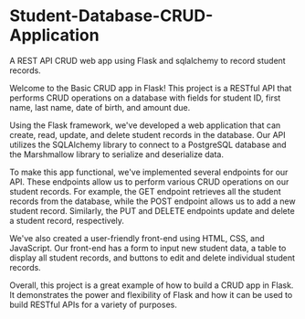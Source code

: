 # Student-Database-CRUD-Application
A REST API CRUD web app using Flask and sqlalchemy to record student records.

Welcome to the Basic CRUD app in Flask! This project is a RESTful API that performs CRUD operations on a database with fields for student ID, first name, last name, date of birth, and amount due.

Using the Flask framework, we've developed a web application that can create, read, update, and delete student records in the database. Our API utilizes the SQLAlchemy library to connect to a PostgreSQL database and the Marshmallow library to serialize and deserialize data.

To make this app functional, we've implemented several endpoints for our API. These endpoints allow us to perform various CRUD operations on our student records. For example, the GET endpoint retrieves all the student records from the database, while the POST endpoint allows us to add a new student record. Similarly, the PUT and DELETE endpoints update and delete a student record, respectively.

We've also created a user-friendly front-end using HTML, CSS, and JavaScript. Our front-end has a form to input new student data, a table to display all student records, and buttons to edit and delete individual student records.

Overall, this project is a great example of how to build a CRUD app in Flask. It demonstrates the power and flexibility of Flask and how it can be used to build RESTful APIs for a variety of purposes.
